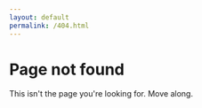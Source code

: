 ```yaml
---
layout: default
permalink: /404.html
---
```


# Page not found

This isn't the page you're looking for. Move along.
